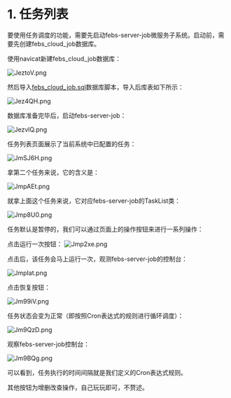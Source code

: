 # 1. 任务列表

要使用任务调度的功能，需要先启动febs-server-job微服务子系统。启动前，需要先创建febs_cloud_job数据库。

使用navicat新建febs_cloud_job数据库：

![JeztoV.png](https://s1.ax1x.com/2020/04/18/JeztoV.png)

然后导入[febs_cloud_job.sql](https://github.com/wuyouzhuguli/FEBS-Cloud/blob/master/febs-cloud/sql/febs_cloud_job.sql)数据库脚本，导入后库表如下所示：

![Jez4QH.png](https://s1.ax1x.com/2020/04/18/Jez4QH.png)

数据库准备完毕后，启动febs-server-job：

![JezvlQ.png](https://s1.ax1x.com/2020/04/18/JezvlQ.png)

任务列表页面展示了当前系统中已配置的任务：

![JmSJ6H.png](https://s1.ax1x.com/2020/04/18/JmSJ6H.png)

拿第二个任务来说，它的含义是：

![JmpAEt.png](https://s1.ax1x.com/2020/04/18/JmpAEt.png)

就拿上面这个任务来说，它对应febs-server-job的TaskList类：

![Jmp8U0.png](https://s1.ax1x.com/2020/04/18/Jmp8U0.png)

任务默认是暂停的，我们可以通过页面上的操作按钮来进行一系列操作：

点击运行一次按钮：
![Jmp2xe.png](https://s1.ax1x.com/2020/04/18/Jmp2xe.png)

点击后，该任务会马上运行一次，观测febs-server-job的控制台：

![JmpIat.png](https://s1.ax1x.com/2020/04/18/JmpIat.png)

点击恢复按钮：

![Jm99iV.png](https://s1.ax1x.com/2020/04/18/Jm99iV.png)

任务状态会变为正常（即按照Cron表达式的规则进行循环调度）：

![Jm9QzD.png](https://s1.ax1x.com/2020/04/18/Jm9QzD.png)

观察febs-server-job控制台：

![Jm9BQg.png](https://s1.ax1x.com/2020/04/18/Jm9BQg.png)

可以看到，任务执行的时间间隔就是我们定义的Cron表达式规则。

其他按钮为增删改查操作，自己玩玩即可，不赘述。